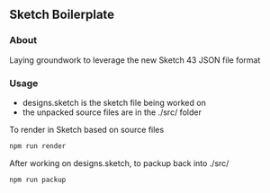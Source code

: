 ## Sketch Boilerplate 

### About
Laying groundwork to leverage the new Sketch 43 JSON file format

### Usage

* designs.sketch is the sketch file being worked on
* the unpacked source files are in the ./src/ folder

To render in Sketch based on source files
```sh
npm run render
```

After working on designs.sketch, to packup back into ./src/
```sh
npm run packup
```
